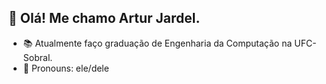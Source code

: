 ## 👋 Olá! Me chamo Artur Jardel.

- 📚 Atualmente faço graduação de Engenharia da Computação na UFC-Sobral.
- 💜 Pronouns: ele/dele

